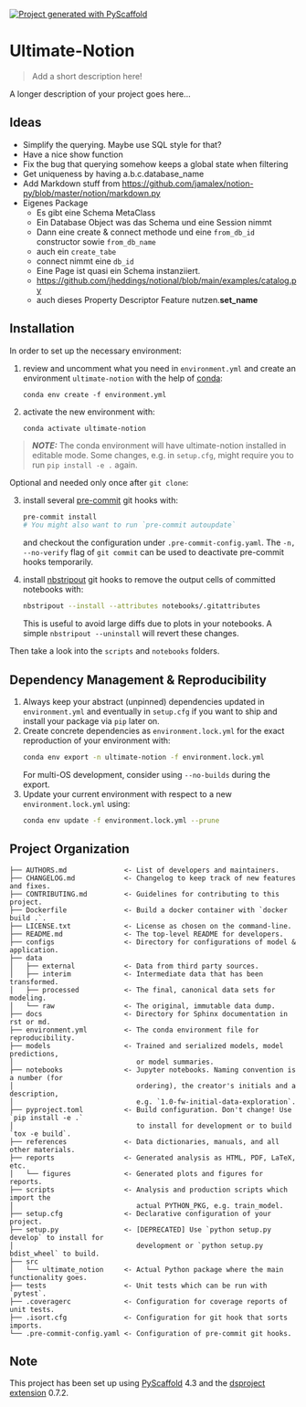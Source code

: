 [![Project generated with PyScaffold](https://img.shields.io/badge/-PyScaffold-005CA0?logo=pyscaffold)](https://pyscaffold.org/)
<!-- These are examples of badges you might also want to add to your README. Update the URLs accordingly.
[![Built Status](https://api.cirrus-ci.com/github/<USER>/ultimate-notion.svg?branch=main)](https://cirrus-ci.com/github/<USER>/ultimate-notion)
[![ReadTheDocs](https://readthedocs.org/projects/ultimate-notion/badge/?version=latest)](https://ultimate-notion.readthedocs.io/en/stable/)
[![Coveralls](https://img.shields.io/coveralls/github/<USER>/ultimate-notion/main.svg)](https://coveralls.io/r/<USER>/ultimate-notion)
[![PyPI-Server](https://img.shields.io/pypi/v/ultimate-notion.svg)](https://pypi.org/project/ultimate-notion/)
[![Conda-Forge](https://img.shields.io/conda/vn/conda-forge/ultimate-notion.svg)](https://anaconda.org/conda-forge/ultimate-notion)
[![Monthly Downloads](https://pepy.tech/badge/ultimate-notion/month)](https://pepy.tech/project/ultimate-notion)
[![Twitter](https://img.shields.io/twitter/url/http/shields.io.svg?style=social&label=Twitter)](https://twitter.com/ultimate-notion)
-->

# Ultimate-Notion

> Add a short description here!

A longer description of your project goes here...

## Ideas

* Simplify the querying. Maybe use SQL style for that?
* Have a nice show function
* Fix the bug that querying somehow keeps a global state when filtering
* Get uniqueness by having a.b.c.database_name
* Add Markdown stuff from https://github.com/jamalex/notion-py/blob/master/notion/markdown.py
* Eigenes Package
  * Es gibt eine Schema MetaClass
  * Ein Database Object was das Schema und eine Session nimmt
  * Dann eine create & connect methode und eine `from_db_id` constructor sowie `from_db_name`
  * auch ein `create_tabe`
  * connect nimmt eine `db_id`
  * Eine Page ist quasi ein Schema instanziiert.
  * https://github.com/jheddings/notional/blob/main/examples/catalog.py
  * auch dieses Property Descriptor Feature nutzen.__set_name__

## Installation

In order to set up the necessary environment:

1. review and uncomment what you need in `environment.yml` and create an environment `ultimate-notion` with the help of [conda]:
   ```
   conda env create -f environment.yml
   ```
2. activate the new environment with:
   ```
   conda activate ultimate-notion
   ```

> **_NOTE:_**  The conda environment will have ultimate-notion installed in editable mode.
> Some changes, e.g. in `setup.cfg`, might require you to run `pip install -e .` again.


Optional and needed only once after `git clone`:

3. install several [pre-commit] git hooks with:
   ```bash
   pre-commit install
   # You might also want to run `pre-commit autoupdate`
   ```
   and checkout the configuration under `.pre-commit-config.yaml`.
   The `-n, --no-verify` flag of `git commit` can be used to deactivate pre-commit hooks temporarily.

4. install [nbstripout] git hooks to remove the output cells of committed notebooks with:
   ```bash
   nbstripout --install --attributes notebooks/.gitattributes
   ```
   This is useful to avoid large diffs due to plots in your notebooks.
   A simple `nbstripout --uninstall` will revert these changes.


Then take a look into the `scripts` and `notebooks` folders.

## Dependency Management & Reproducibility

1. Always keep your abstract (unpinned) dependencies updated in `environment.yml` and eventually
   in `setup.cfg` if you want to ship and install your package via `pip` later on.
2. Create concrete dependencies as `environment.lock.yml` for the exact reproduction of your
   environment with:
   ```bash
   conda env export -n ultimate-notion -f environment.lock.yml
   ```
   For multi-OS development, consider using `--no-builds` during the export.
3. Update your current environment with respect to a new `environment.lock.yml` using:
   ```bash
   conda env update -f environment.lock.yml --prune
   ```
## Project Organization

```
├── AUTHORS.md              <- List of developers and maintainers.
├── CHANGELOG.md            <- Changelog to keep track of new features and fixes.
├── CONTRIBUTING.md         <- Guidelines for contributing to this project.
├── Dockerfile              <- Build a docker container with `docker build .`.
├── LICENSE.txt             <- License as chosen on the command-line.
├── README.md               <- The top-level README for developers.
├── configs                 <- Directory for configurations of model & application.
├── data
│   ├── external            <- Data from third party sources.
│   ├── interim             <- Intermediate data that has been transformed.
│   ├── processed           <- The final, canonical data sets for modeling.
│   └── raw                 <- The original, immutable data dump.
├── docs                    <- Directory for Sphinx documentation in rst or md.
├── environment.yml         <- The conda environment file for reproducibility.
├── models                  <- Trained and serialized models, model predictions,
│                              or model summaries.
├── notebooks               <- Jupyter notebooks. Naming convention is a number (for
│                              ordering), the creator's initials and a description,
│                              e.g. `1.0-fw-initial-data-exploration`.
├── pyproject.toml          <- Build configuration. Don't change! Use `pip install -e .`
│                              to install for development or to build `tox -e build`.
├── references              <- Data dictionaries, manuals, and all other materials.
├── reports                 <- Generated analysis as HTML, PDF, LaTeX, etc.
│   └── figures             <- Generated plots and figures for reports.
├── scripts                 <- Analysis and production scripts which import the
│                              actual PYTHON_PKG, e.g. train_model.
├── setup.cfg               <- Declarative configuration of your project.
├── setup.py                <- [DEPRECATED] Use `python setup.py develop` to install for
│                              development or `python setup.py bdist_wheel` to build.
├── src
│   └── ultimate_notion     <- Actual Python package where the main functionality goes.
├── tests                   <- Unit tests which can be run with `pytest`.
├── .coveragerc             <- Configuration for coverage reports of unit tests.
├── .isort.cfg              <- Configuration for git hook that sorts imports.
└── .pre-commit-config.yaml <- Configuration of pre-commit git hooks.
```

<!-- pyscaffold-notes -->

## Note

This project has been set up using [PyScaffold] 4.3 and the [dsproject extension] 0.7.2.

[conda]: https://docs.conda.io/
[pre-commit]: https://pre-commit.com/
[Jupyter]: https://jupyter.org/
[nbstripout]: https://github.com/kynan/nbstripout
[Google style]: http://google.github.io/styleguide/pyguide.html#38-comments-and-docstrings
[PyScaffold]: https://pyscaffold.org/
[dsproject extension]: https://github.com/pyscaffold/pyscaffoldext-dsproject
